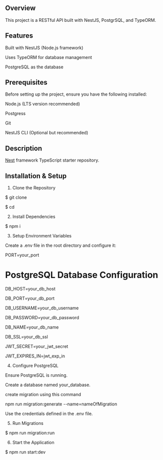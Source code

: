  ## Overview

 This project is a RESTful API built with NestJS, PostgrSQL, and TypeORM.

## Features

Built with NestJS (Node.js framework)

Uses TypeORM for database management

PostgreSQL as the database

## Prerequisites

Before setting up the project, ensure you have the following installed:

Node.js (LTS version recommended)

Postgress

Git

NestJS CLI (Optional but recommended)

## Description

[Nest](https://github.com/nestjs/nest) framework TypeScript starter repository.

## Installation & Setup

1. Clone the Repository

$ git clone <repository-url>

$ cd <project-folder>

2. Install Dependencies

$ npm i

3. Setup Environment Variables

Create a .env file in the root directory and configure it:

PORT=your_port

# PostgreSQL Database Configuration

DB_HOST=your_db_host

DB_PORT=your_db_port

DB_USERNAME=your_db_username

DB_PASSWORD=your_db_password

DB_NAME=your_db_name

DB_SSL=your_db_ssl

JWT_SECRET=your_jwt_secret

JWT_EXPIRES_IN=jwt_exp_in

4. Configure PostgreSQL

Ensure PostgreSQL is running.

Create a database named your_database.

create migration using this command

npm run migration:generate --name=nameOfMigration

Use the credentials defined in the .env file.

5. Run Migrations

$ npm run migration:run

6. Start the Application

$ npm run start:dev
